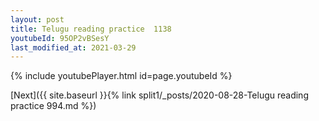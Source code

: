 ```yaml
---
layout: post
title: Telugu reading practice  1138
youtubeId: 95OP2vBSesY
last_modified_at: 2021-03-29
---
```

 
 

 
 
 
 


{% include youtubePlayer.html id=page.youtubeId %}
 
 [Next]({{ site.baseurl }}{% link split1/_posts/2020-08-28-Telugu reading practice  994.md %})
